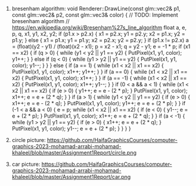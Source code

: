 1) bresenham algorithm:
void Renderer::DrawLine(const glm::vec2& p1, const glm::vec2& p2, const glm::vec3& color)
{
	// TODO: Implement bresenham algorithm
	// https://en.wikipedia.org/wiki/Bresenham%27s_line_algorithm
	float a, e, p, q, x1, y1, x2, y2;
	if (p1.x > p2.x)
	{
		x1 = p2.x; y1 = p2.y;
		x2 = p1.x; y2 = p1.y;
	}
	else
	{
		x1 = p1.x; y1 = p1.y;
		x2 = p2.x; y2 = p2.y;
	}
	if (p1.x != p2.x)
		a = (float)(y2 - y1) / (float)(x2 - x1);
	p = x2 - x1; q = y2 - y1;
	e = -1 * p;
	if (x1 == x2)
	{
		if (q > 0)
		{
			while (y1 < y2 || y1 == y2)
			{
				PutPixel(x1, y1, color);
				y1++;
			}
		}
		else if (q < 0)
		{
			while (y1 > y2 || y1 == y2)
			{
				PutPixel(x1, y1, color);
				y1--;
			}
		}
	}
	else
	{
		if (a == 1)
		{
			while (x1 < x2 || x1 == x2)
			{
				PutPixel(x1, y1, color);
				x1++;
				y1++;
			}
		}
		if (a == 0)
		{
			while (x1 < x2 || x1 == x2)
			{
				PutPixel(x1, y1, color);
				x1++;
			}
		}
		if (a == -1)
		{
			while (x1 < x2 || x1 == x2)
			{
				PutPixel(x1, y1, color);
				x1++;
				y1--;
			}
		}
		if (0 < a && a < 1)
		{
			while (x1 < x2 || x1 == x2)
			{
				if (e > 0)
				{
					y1++;
					e = e - (2 * p);
				}
				PutPixel(x1, y1, color);
				x1++;
				e = e + (2 * q);
			}
		}
		if (a > 1)
		{
			while (y1 < y2 || y1 == y2)
			{
				if (e > 0)
				{
					x1++;
					e = e - (2 * q);
				}
				PutPixel(x1, y1, color);
				y1++;
				e = e + (2 * p);
			}
		}
		if (-1 < a && a < 0)
		{
			e = p;
			while (x1 < x2 || x1 == x2)
			{
				if (e < 0)
				{
					y1--;
					e = e + (2 * p);
				}
				PutPixel(x1, y1, color);
				x1++;
				e = e + (2 * q);
			}
		}
		if (a < -1)
		{
			while (y1 > y2 || y1 == y2)
			{
				if (e > 0)
				{
					x1++;
					e = e + (2 * q);
				}
				PutPixel(x1, y1, color);
				y1--;
				e = e + (2 * p);
			}
		}
	}
}



2) circle picture:
https://github.com/HaifaGraphicsCourses/computer-graphics-2023-mohamad-arrabi-mohamad-khaleel/blob/master/Assignment1Report/circle.png

3) car picture:
https://github.com/HaifaGraphicsCourses/computer-graphics-2023-mohamad-arrabi-mohamad-khaleel/blob/master/Assignment1Report/car.png